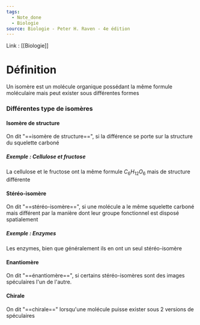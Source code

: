 ```yaml
---
tags:
  - Note_done
  - Biologie
source: Biologie - Peter H. Raven - 4e édition
---
```


Link : [[Biologie]]

# Définition
Un isomère est un molécule organique possédant la même formule moléculaire mais peut exister sous différentes formes

### Différentes type de isomères
#### Isomère de structure 
On dit "==isomère de structure==", si la différence se porte sur la structure du squelette carboné 

##### Exemple : Cellulose et fructose
La cellulose et le fructose ont la même formule $C_6H_{12}O_6$ mais de structure différente

#### Stéréo-isomère
On dit "==stéréo-isomère==", si une molécule a le même squelette carboné mais différent par la manière dont leur groupe fonctionnel est disposé spatialement 

##### Exemple : Enzymes
Les enzymes, bien que généralement ils en ont un seul stéréo-isomère

#### Enantiomère
On dit "==énantiomère==", si certains stéréo-isomères sont des images spéculaires l'un de l'autre.

#### Chirale
On dit "==chirale==" lorsqu'une molécule puisse exister sous 2 versions de spéculaires